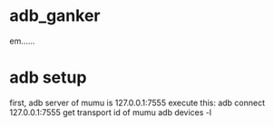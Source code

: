 # adb_ganker
em......

# adb setup
first, adb server of mumu is 127.0.0.1:7555
execute this:
  adb connect 127.0.0.1:7555
get transport id of mumu
  adb devices -l
  
